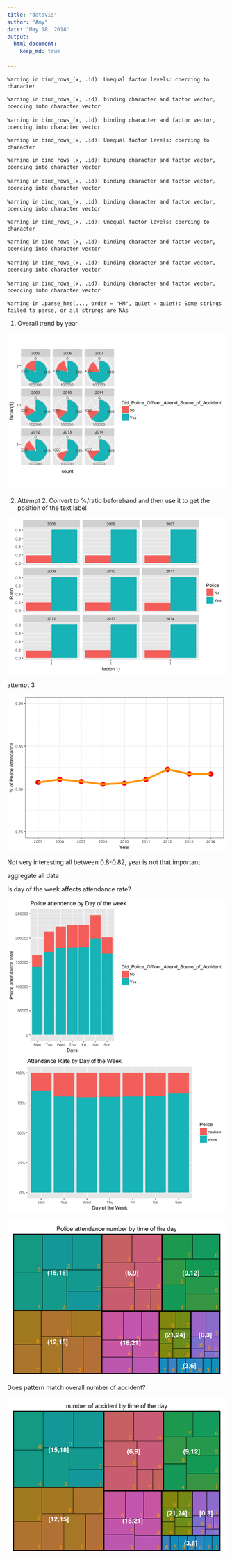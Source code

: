 ```yaml
---
title: "datavis"
author: "Amy"
date: "May 18, 2018"
output: 
  html_document:
    keep_md: true

---
```





```
Warning in bind_rows_(x, .id): Unequal factor levels: coercing to character
```

```
Warning in bind_rows_(x, .id): binding character and factor vector,
coercing into character vector

Warning in bind_rows_(x, .id): binding character and factor vector,
coercing into character vector
```

```
Warning in bind_rows_(x, .id): Unequal factor levels: coercing to character
```

```
Warning in bind_rows_(x, .id): binding character and factor vector,
coercing into character vector

Warning in bind_rows_(x, .id): binding character and factor vector,
coercing into character vector

Warning in bind_rows_(x, .id): binding character and factor vector,
coercing into character vector
```

```
Warning in bind_rows_(x, .id): Unequal factor levels: coercing to character
```

```
Warning in bind_rows_(x, .id): binding character and factor vector,
coercing into character vector

Warning in bind_rows_(x, .id): binding character and factor vector,
coercing into character vector

Warning in bind_rows_(x, .id): binding character and factor vector,
coercing into character vector
```



```
Warning in .parse_hms(..., order = "HM", quiet = quiet): Some strings
failed to parse, or all strings are NAs
```

1. Overall trend by year

![](datavis_files/figure-html/unnamed-chunk-2-1.png)<!-- -->

2. Attempt 2. Convert to %/ratio beforehand and then use it to get the position of the text label

![](datavis_files/figure-html/unnamed-chunk-3-1.png)<!-- -->

attempt 3

![](datavis_files/figure-html/unnamed-chunk-4-1.png)<!-- -->

Not very interesting all between 0.8-0.82, year is not that important

aggregate all data 

Is day of the week affects attendance rate?

![](datavis_files/figure-html/unnamed-chunk-5-1.png)<!-- -->![](datavis_files/figure-html/unnamed-chunk-5-2.png)<!-- -->

![](datavis_files/figure-html/unnamed-chunk-6-1.png)<!-- -->

Does pattern match overall number of accident?

![](datavis_files/figure-html/unnamed-chunk-7-1.png)<!-- --><!--html_preserve--><div id="htmlwidget-c3ba49cfd14feb93380f" style="width:672px;height:480px;" class="d3tree html-widget"></div>
<script type="application/json" data-for="htmlwidget-c3ba49cfd14feb93380f">{"x":{"data":{"name":"Overall","id":1,"size":null,"children":[{"name":"(12,15]","color":"#D3A362","h":0.453646392539624,"id":2,"size":298297,"stdErr":298297,"vColor":7,"vSize":298297,"w":0.43804459627263,"x0":0,"y0":0,"children":[{"name":"1","color":"#C18348","h":0.265206030778092,"id":3,"size":35401,"stdErr":35401,"vColor":1,"vSize":35401,"w":0.0889240097493919,"x0":0.349120586523238,"y0":0},{"name":"2","color":"#B78933","h":0.265206030778092,"id":4,"size":41983,"stdErr":41983,"vColor":1,"vSize":41983,"w":0.105457379772004,"x0":0.243663206751234,"y0":0},{"name":"3","color":"#BF8543","h":0.265206030778092,"id":5,"size":42095,"stdErr":42095,"vColor":1,"vSize":42095,"w":0.105738713324501,"x0":0.137924493426733,"y0":0},{"name":"4","color":"#B48A2D","h":0.188440361761532,"id":6,"size":42730,"stdErr":42730,"vColor":1,"vSize":42730,"w":0.15105874308976,"x0":0.137924493426733,"y0":0.265206030778092},{"name":"5","color":"#BC863D","h":0.208133581202873,"id":7,"size":43092,"stdErr":43092,"vColor":1,"vSize":43092,"w":0.137924493426733,"x0":0,"y0":0},{"name":"6","color":"#B18B28","h":0.245512811336751,"id":8,"size":50831,"stdErr":50831,"vColor":1,"vSize":50831,"w":0.137924493426733,"x0":0,"y0":0.208133581202873},{"name":"7","color":"#BA8738","h":0.188440361761532,"id":9,"size":42165,"stdErr":42165,"vColor":1,"vSize":42165,"w":0.149061359756137,"x0":0.288983236516493,"y0":0.265206030778092}]},{"name":"(15,18]","color":"#00C1BA","h":0.546353607460376,"id":10,"size":359257,"stdErr":359257,"vColor":7,"vSize":359257,"w":0.43804459627263,"x0":0,"y0":0.453646392539624,"children":[{"name":"1","color":"#00A6AB","h":0.129453099023224,"id":11,"size":32814,"stdErr":32814,"vColor":1,"vSize":32814,"w":0.168862659685554,"x0":0.269181936587075,"y0":0.453646392539624},{"name":"2","color":"#00A89D","h":0.285247343355708,"id":12,"size":53392,"stdErr":53392,"vColor":1,"vSize":53392,"w":0.124692830729979,"x0":0.144489105857097,"y0":0.453646392539624},{"name":"3","color":"#00A7A8","h":0.261106264104668,"id":13,"size":57827,"stdErr":57827,"vColor":1,"vSize":57827,"w":0.147536771084913,"x0":0.144489105857097,"y0":0.738893735895332},{"name":"4","color":"#00A898","h":0.268674611363161,"id":14,"size":58274,"stdErr":58274,"vColor":1,"vSize":58274,"w":0.144489105857097,"x0":0,"y0":0.453646392539624},{"name":"5","color":"#00A7A4","h":0.261106264104668,"id":15,"size":57232,"stdErr":57232,"vColor":1,"vSize":57232,"w":0.14601871933062,"x0":0.29202587694201,"y0":0.738893735895332},{"name":"6","color":"#00A894","h":0.277678996097215,"id":16,"size":60227,"stdErr":60227,"vColor":1,"vSize":60227,"w":0.144489105857097,"x0":0,"y0":0.722321003902785},{"name":"7","color":"#00A8A0","h":0.155794244332484,"id":17,"size":39491,"stdErr":39491,"vColor":1,"vSize":39491,"w":0.168862659685554,"x0":0.269181936587075,"y0":0.583099491562848}]},{"name":"(18,21]","color":"#E68ECF","h":0.429645620099626,"id":18,"size":180373,"stdErr":180373,"vColor":7,"vSize":180373,"w":0.279671391344882,"x0":0.43804459627263,"y0":0,"children":[{"name":"1","color":"#C872C1","h":0.108169776448052,"id":19,"size":21227,"stdErr":21227,"vColor":1,"vSize":21227,"w":0.130728293188926,"x0":0.586987694428586,"y0":0},{"name":"2","color":"#D06FB5","h":0.12052213608955,"id":20,"size":23651,"stdErr":23651,"vColor":1,"vSize":23651,"w":0.130728293188926,"x0":0.586987694428586,"y0":0.108169776448052},{"name":"3","color":"#CA71BE","h":0.11390987128176,"id":21,"size":25468,"stdErr":25468,"vColor":1,"vSize":25468,"w":0.148943098155956,"x0":0.43804459627263,"y0":0},{"name":"4","color":"#D26FB1","h":0.200953707562023,"id":22,"size":26114,"stdErr":26114,"vColor":1,"vSize":26114,"w":0.0865693745386687,"x0":0.631146613078843,"y0":0.228691912537602},{"name":"5","color":"#CD70BB","h":0.200953707562023,"id":23,"size":26763,"stdErr":26763,"vColor":1,"vSize":26763,"w":0.0887208459362178,"x0":0.542425767142625,"y0":0.228691912537602},{"name":"6","color":"#D36FAE","h":0.200953707562023,"id":24,"size":31487,"stdErr":31487,"vColor":1,"vSize":31487,"w":0.104381170869996,"x0":0.43804459627263,"y0":0.228691912537602},{"name":"7","color":"#CE6FB8","h":0.114782041255843,"id":25,"size":25663,"stdErr":25663,"vColor":1,"vSize":25663,"w":0.148943098155956,"x0":0.43804459627263,"y0":0.11390987128176}]},{"name":"(21,24]","color":"#A1B453","h":0.320769873451325,"id":26,"size":71657,"stdErr":71657,"vColor":7,"vSize":71657,"w":0.148816796828292,"x0":0.717715987617512,"y0":0.1088757466483,"children":[{"name":"1","color":"#789C29","h":0.0678738299663901,"id":27,"size":8638,"stdErr":8638,"vColor":1,"vSize":8638,"w":0.084780846173496,"x0":0.781751938272308,"y0":0.238494489311599},{"name":"2","color":"#8B9815","h":0.0623499468376134,"id":28,"size":7935,"stdErr":7935,"vColor":1,"vSize":7935,"w":0.084780846173496,"x0":0.781751938272308,"y0":0.1088757466483},{"name":"3","color":"#7D9C24","h":0.0672687958256848,"id":29,"size":8561,"stdErr":8561,"vColor":1,"vSize":8561,"w":0.084780846173496,"x0":0.781751938272308,"y0":0.171225693485914},{"name":"4","color":"#909711","h":0.0960518817472563,"id":30,"size":9233,"stdErr":9233,"vColor":1,"vSize":9233,"w":0.0640359506547962,"x0":0.717715987617512,"y0":0.1088757466483},{"name":"5","color":"#839A1F","h":0.101440690882432,"id":31,"size":9751,"stdErr":9751,"vColor":1,"vSize":9751,"w":0.0640359506547962,"x0":0.717715987617512,"y0":0.204927628395556},{"name":"6","color":"#94960E","h":0.123277300821637,"id":32,"size":14395,"stdErr":14395,"vColor":1,"vSize":14395,"w":0.0777885104885168,"x0":0.717715987617512,"y0":0.306368319277989},{"name":"7","color":"#87991A","h":0.123277300821637,"id":33,"size":13144,"stdErr":13144,"vColor":1,"vSize":13144,"w":0.0710282863397753,"x0":0.795504498106029,"y0":0.306368319277988}]},{"name":"(3,6]","color":"#5BB5E2","h":0.1088757466483,"id":34,"size":46135,"stdErr":46135,"vColor":7,"vSize":46135,"w":0.282284012382488,"x0":0.717715987617512,"y0":0,"children":[{"name":"1","color":"#00A0C5","h":0.1088757466483,"id":35,"size":6183,"stdErr":6183,"vColor":1,"vSize":6183,"w":0.03783162563262,"x0":0.96216837436738,"y0":0},{"name":"2","color":"#2A9ACD","h":0.1088757466483,"id":36,"size":6662,"stdErr":6662,"vColor":1,"vSize":6662,"w":0.0407624599651487,"x0":0.841031301057561,"y0":0},{"name":"3","color":"#009EC7","h":0.1088757466483,"id":37,"size":6693,"stdErr":6693,"vColor":1,"vSize":6693,"w":0.0409521381787361,"x0":0.800079162878825,"y0":0},{"name":"4","color":"#3B99CF","h":0.1088757466483,"id":38,"size":6646,"stdErr":6646,"vColor":1,"vSize":6646,"w":0.0406645615323294,"x0":0.88179376102271,"y0":0},{"name":"5","color":"#009DCA","h":0.1088757466483,"id":39,"size":6707,"stdErr":6707,"vColor":1,"vSize":6707,"w":0.0410377993074531,"x0":0.759041363571372,"y0":0},{"name":"6","color":"#4797D1","h":0.1088757466483,"id":40,"size":6754,"stdErr":6754,"vColor":1,"vSize":6754,"w":0.0413253759538599,"x0":0.717715987617512,"y0":0},{"name":"7","color":"#129CCC","h":0.1088757466483,"id":41,"size":6490,"stdErr":6490,"vColor":1,"vSize":6490,"w":0.0397100518123409,"x0":0.922458322555039,"y0":0}]},{"name":"(6,9]","color":"#EC929B","h":0.570354379900374,"id":42,"size":246389,"stdErr":246389,"vColor":7,"vSize":246389,"w":0.2877818745757,"x0":0.43804459627263,"y0":0.429645620099626,"children":[{"name":"1","color":"#D07871","h":0.151308307181479,"id":43,"size":11664,"stdErr":11664,"vColor":1,"vSize":11664,"w":0.0513536884198347,"x0":0.674472782428496,"y0":0.429645620099626},{"name":"2","color":"#D47483","h":0.173238610785203,"id":44,"size":41519,"stdErr":41519,"vColor":1,"vSize":41519,"w":0.159657415838937,"x0":0.43804459627263,"y0":0.429645620099626},{"name":"3","color":"#D17776","h":0.21163082959723,"id":45,"size":45778,"stdErr":45778,"vColor":1,"vSize":45778,"w":0.144100266391678,"x0":0.43804459627263,"y0":0.78836917040277},{"name":"4","color":"#D57388","h":0.21163082959723,"id":46,"size":45645,"stdErr":45645,"vColor":1,"vSize":45645,"w":0.143681608184022,"x0":0.582144862664308,"y0":0.78836917040277},{"name":"5","color":"#D3767B","h":0.185484939517941,"id":47,"size":44454,"stdErr":44454,"vColor":1,"vSize":44454,"w":0.159657415838937,"x0":0.43804459627263,"y0":0.602884230884829},{"name":"6","color":"#D5728D","h":0.207415243121665,"id":48,"size":39892,"stdErr":39892,"vColor":1,"vSize":39892,"w":0.128124458736764,"x0":0.597702012111567,"y0":0.580953927281105},{"name":"7","color":"#D3757F","h":0.151308307181479,"id":49,"size":17437,"stdErr":17437,"vColor":1,"vSize":17437,"w":0.0767707703169288,"x0":0.597702012111567,"y0":0.429645620099626}]},{"name":"(9,12]","color":"#53BF82","h":0.570354379900374,"id":50,"size":234738,"stdErr":234738,"vColor":7,"vSize":234738,"w":0.27417352915167,"x0":0.72582647084833,"y0":0.429645620099626,"children":[{"name":"1","color":"#41A354","h":0.12238074741601,"id":51,"size":29816,"stdErr":29816,"vColor":1,"vSize":29816,"w":0.16230174221793,"x0":0.83769825778207,"y0":0.429645620099626},{"name":"2","color":"#00A667","h":0.132182371538274,"id":52,"size":32204,"stdErr":32204,"vColor":1,"vSize":32204,"w":0.16230174221793,"x0":0.83769825778207,"y0":0.552026367515635},{"name":"3","color":"#38A458","h":0.193637806701925,"id":53,"size":32518,"stdErr":32518,"vColor":1,"vSize":32518,"w":0.111871786933739,"x0":0.72582647084833,"y0":0.623241743283286},{"name":"4","color":"#00A66C","h":0.19359612318366,"id":54,"size":32511,"stdErr":32511,"vColor":1,"vSize":32511,"w":0.111871786933739,"x0":0.72582647084833,"y0":0.429645620099626},{"name":"5","color":"#2AA55E","h":0.132670810931301,"id":55,"size":32323,"stdErr":32323,"vColor":1,"vSize":32323,"w":0.16230174221793,"x0":0.83769825778207,"y0":0.684208739053909},{"name":"6","color":"#00A770","h":0.183120450014789,"id":56,"size":35819,"stdErr":35819,"vColor":1,"vSize":35819,"w":0.130305729913803,"x0":0.869694270086197,"y0":0.816879549985211},{"name":"7","color":"#19A562","h":0.183120450014789,"id":57,"size":39547,"stdErr":39547,"vColor":1,"vSize":39547,"w":0.143867799237867,"x0":0.72582647084833,"y0":0.816879549985211}]},{"name":"[0,3]","color":"#B79FEB","h":0.320769873451325,"id":58,"size":64266,"stdErr":64266,"vColor":7,"vSize":64266,"w":0.133467215554196,"x0":0.866532784445804,"y0":0.1088757466483,"children":[{"name":"1","color":"#AC7DD2","h":0.17977607602729,"id":59,"size":18933,"stdErr":18933,"vColor":1,"vSize":18933,"w":0.070157554336376,"x0":0.866532784445804,"y0":0.249869544072335},{"name":"2","color":"#9884D6","h":0.0636797924656905,"id":60,"size":5955,"stdErr":5955,"vColor":1,"vSize":5955,"w":0.0622969851699969,"x0":0.866532784445804,"y0":0.1088757466483},{"name":"3","color":"#A77FD4","h":0.0968601085935017,"id":61,"size":4727,"stdErr":4727,"vColor":1,"vSize":4727,"w":0.0325107923295428,"x0":0.967489207670457,"y0":0.153009435478834},{"name":"4","color":"#9187D7","h":0.0441336888305334,"id":62,"size":4715,"stdErr":4715,"vColor":1,"vSize":4715,"w":0.0711702303841991,"x0":0.928829769615801,"y0":0.1088757466483},{"name":"5","color":"#A281D5","h":0.0968601085935017,"id":63,"size":5621,"stdErr":5621,"vColor":1,"vSize":5621,"w":0.0386594380546562,"x0":0.928829769615801,"y0":0.153009435478834},{"name":"6","color":"#8B88D7","h":0.0773140049583446,"id":64,"size":7230,"stdErr":7230,"vColor":1,"vSize":7230,"w":0.0622969851699969,"x0":0.866532784445804,"y0":0.172555539113991},{"name":"7","color":"#9D83D5","h":0.17977607602729,"id":65,"size":17085,"stdErr":17085,"vColor":1,"vSize":17085,"w":0.0633096612178199,"x0":0.93669033878218,"y0":0.249869544072335}]}]},"meta":{"type":"index","vSize":"accidentbyhour","vColor":null,"stdErr":"accidentbyhour","algorithm":"pivotSize","vpCoorX":[0.0281214848143982,0.971878515185602],"vpCoorY":[0.0196850393700787,0.910314960629921],"aspRatio":1.48351162585094,"range":null,"mapping":[null,null,null],"draw":true},"options":{"id":"id","celltext":"name","valueField":"size"}},"evals":[],"jsHooks":[]}</script><!--/html_preserve-->
